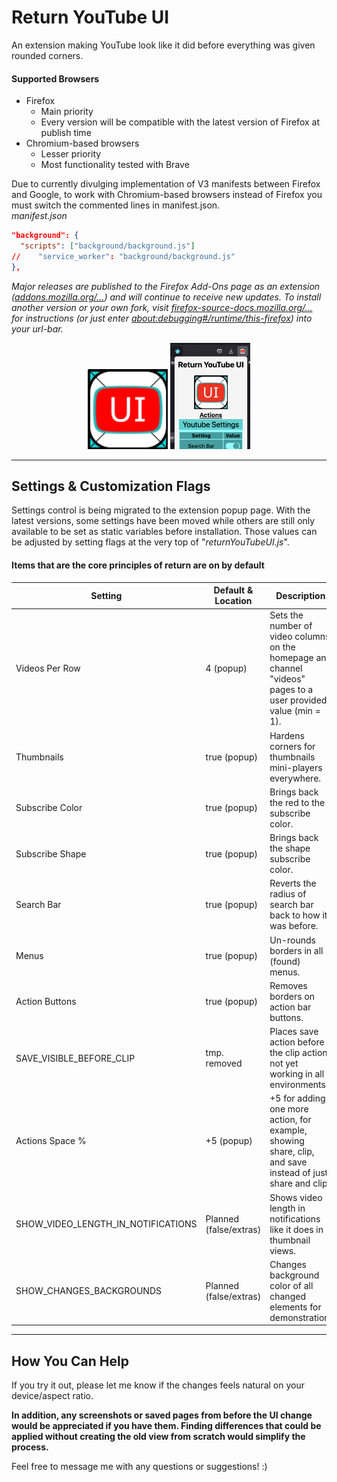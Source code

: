 # Return YouTube UI

An extension making YouTube look like it did before everything was given rounded corners.

#### Supported Browsers
* Firefox
  * Main priority
  * Every version will be compatible with the latest version of Firefox at publish time
* Chromium-based browsers
  * Lesser priority
  * Most functionality tested with Brave

Due to currently divulging implementation of V3 manifests between Firefox and Google, to work with Chromium-based browsers instead of Firefox you must switch the commented lines in manifest.json.
<br>
_manifest.json_
````json
"background": {
  "scripts": ["background/background.js"]
//    "service_worker": "background/background.js"
},
 ````

_Major releases are published to the Firefox Add-Ons page as an extension ([addons.mozilla.org/...](https://addons.mozilla.org/en-US/firefox/addon/return-youtube-ui/)) and will continue to receive new updates. To install another version or your own fork, visit [firefox-source-docs.mozilla.org/...](https://firefox-source-docs.mozilla.org/devtools-user/about_colon_debugging/index.html) for instructions (or just enter [about:debugging#/runtime/this-firefox](https://addons.mozilla.org/en-US/firefox/addon/return-youtube-ui/)) into your url-bar._

<div style="text-align: center;">
    <img src="./icons/ReturnYouTubeUIIconV2R2_512.png" alt="[Return YouTube UI Logo]" width="128" height="auto" />
    <img src="./Screenshots/PopupPageFullSettings_latestTOP.png" alt="[Recent settings screenshot]" width="128" height="auto" />
</div>

---

## Settings & Customization Flags

Settings control is being migrated to the extension popup page. With the latest versions, some settings have been moved while others are still only available to be set as static variables before installation. Those values can be adjusted by setting flags at the very top of "_returnYouTubeUI.js_".

#### Items that are the core principles of return are on by default
| Setting                            | Default & Location     | Description                                                                                                                     |
|------------------------------------|------------------------|---------------------------------------------------------------------------------------------------------------------------------|
| Videos Per Row                     | 4 (popup)              | Sets the number of video columns on the homepage and channel "videos" pages to a user provided value (min = 1).                 |
| Thumbnails                         | true (popup)           | Hardens corners for thumbnails mini-players everywhere.                                                                         |
| Subscribe Color                    | true (popup)           | Brings back the red to the subscribe color.                                                                                     |
| Subscribe Shape                    | true (popup)           | Brings back the shape subscribe color.                                                                                          |
| Search Bar                         | true (popup)           | Reverts the radius of search bar back to how it was before.                                                                     |
| Menus                              | true (popup)           | Un-rounds borders in all (found) menus.                                                                                         |
| Action Buttons                     | true (popup)           | Removes borders on action bar buttons.                                                                                          |
| SAVE_VISIBLE_BEFORE_CLIP           | tmp. removed           | Places save action before the clip action, not yet working in all environments.                                                 |
| Actions Space %                    | +5 (popup)             | +5 for adding one more action, for example, showing share, clip, and save instead of just share and clip.                       |
| SHOW_VIDEO_LENGTH_IN_NOTIFICATIONS | Planned (false/extras) | Shows video length in notifications like it does in thumbnail views.                                                            |
| SHOW_CHANGES_BACKGROUNDS           | Planned (false/extras) | Changes background color of all changed elements for demonstration.                                                             |

<hr/>

## How You Can Help

If you try it out, please let me know if the changes feels natural on your device/aspect ratio.

**In addition, any screenshots or saved pages from before the UI change would be appreciated if you have them. Finding differences that could be applied without creating the old view from scratch would simplify the process.**

Feel free to message me with any questions or suggestions! :)

